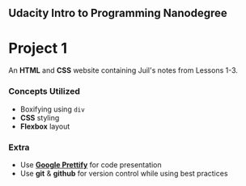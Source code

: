 ## Udacity Intro to Programming Nanodegree
# Project 1

An **HTML** and **CSS** website containing Juil's notes from Lessons 1-3.

### Concepts Utilized
- Boxifying using ```div```
- **CSS** styling
- **Flexbox** layout

### Extra
- Use [**Google Prettify**](https://github.com/google/code-prettify) for code presentation
- Use **git** & **github** for version control while using best practices
